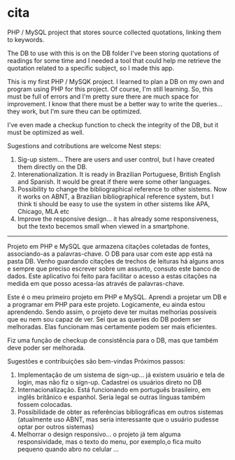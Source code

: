 # cita
 
PHP / MySQL project that stores source collected quotations, linking them to keywords.

The DB to use with this is on the DB folder
I've been storing quotations of readings for some time and I needed a tool that could help me retrieve the quotation related to a specific subject, so I made this app. 

This is my first PHP / MySQK project. I learned to plan a DB on my own and program using PHP for this project. Of course, I'm still learning. So, this must be full of errors and I'm pretty sure there are much space for improvement. I know that there must be a better way to write the queries... they work, but I'm sure theu can be optimized.

I've even made a checkup function to check the integrity of the DB, but it must be optimized as well. 

Sugestions and cotributions are welcome
Nest steps:
1. Sig-up sistem... There are users and user control, but I have created them directly on the DB. 
2. Interenationalization. It is ready in Brazilian Portuguese, British English and Spanish. It would be great if there were some other languages.
3. Possibility to change the bibliographical reference to other sistems. Now it works on ABNT, a Brazilian bibliographical reference system, but I think ti should be easy to use the system in other sistems like APA, Chicago, MLA etc
4. Improve the responsive design... it has already some responsiveness, but the texto becemos small when viewed in a smartphone. 

______________________

Projeto em PHP e MySQL que armazena citações coletadas de fontes, associando-as a palavras-chave. 
O DB para usar com este app está na pasta DB.
Venho guardando citações de trechos de leituras há alguns anos e sempre que preciso escrever sobre um assunto, consuto este banco de dados. Este aplicativo foi feito para facilitar o acesso a estas citações na medida em que posso acessa-las através de palavras-chave.

Este é o meu primeiro projeto em PHP e MySQL. Aprendi a projetar um DB e a programar em PHP para este projeto. Logicamente, eu ainda estou aprendendo. Sendo assim, o projeto deve ter muitas melhorias possíveis que eu nem sou capaz de ver. Sei que as queries do DB podem ser melhoradas. Elas funcionam mas certamente podem ser mais eficientes.

Fiz uma função de checkup de consistência para o DB, mas que também deve poder ser melhorada.

Sugestões e contribuições são bem-vindas
Próximos passos:
1. Implementação de um sistema de sign-up... já existem usuário e tela de login, mas não fiz o sign-up. Cadastrei os usuários direto no DB
2. Internacionalização. Está funcionando em português brasileiro, em inglês britânico e espanhol. Seria legal se outras línguas também fossem colocadas.
3. Possibilidade de obter as referências bibliográficas em outros sistemas (atualmente uso ABNT, mas seria interessante que o usuário pudesse optar por outros sistemas)
4. Melhorrar o design responsivo... o projeto já tem alguma responsividade, mas o texto do menu, por exemplo,o fica muito pequeno quando abro no celular
...
